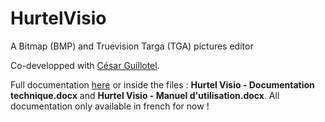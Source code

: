 # HurtelVisio
A Bitmap (BMP) and Truevision Targa (TGA) pictures editor

Co-developped with [César Guillotel](http://cesar.vonc.fr/).

Full documentation [here](http://code.vonc.fr/?a=88) or inside the files : **Hurtel Visio - Documentation technique.docx** and **Hurtel Visio - Manuel d'utilisation.docx**. All documentation only available in french for now !
